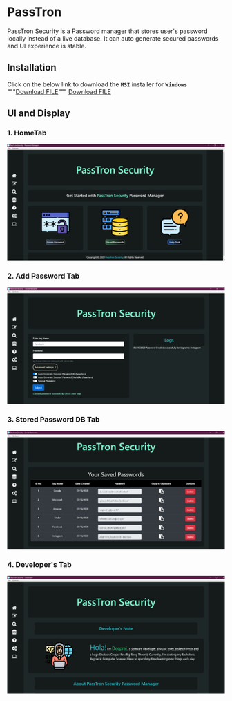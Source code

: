 # PassTron
PassTron Security is  a Password manager that stores user's password locally instead of a live database. 
It can auto generate secured passwords and UI experience is stable.

## Installation
Click on the below link to download the **`MSI`** installer for **`Windows`**  
"""<a id="raw-url" href="https://raw.githubusercontent.com/deepraj1729/PassTron/blob/master/Installers/Win/PassTron-v0.1.0.msi">Download FILE</a>"""
[Download FILE](https://raw.githubusercontent.com/deepraj1729/PassTron/blob/master/Installers/Win/PassTron-v0.1.0.msi)

## UI and Display
### 1. HomeTab 
![homepage](images/home.png)

### 2. Add Password Tab
![AddPass](images/addPass.png)

### 3. Stored Password DB Tab 
![database](images/database.png)

### 4. Developer's Tab
![developer](images/dev.png)
